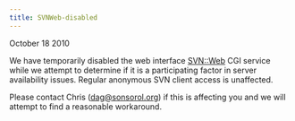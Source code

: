 ```yaml
---
title: SVNWeb-disabled
---
```


October 18 2010

We have temporarily disabled the web interface <SVN::Web> CGI service
while we attempt to determine if it is a participating factor in server
availability issues. Regular anonymous SVN client access is unaffected.

Please contact Chris (dag@sonsorol.org) if this is affecting you and we
will attempt to find a reasonable workaround.
